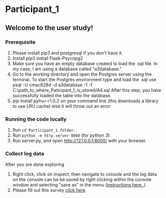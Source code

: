 # Participant_1
## Welcome to the user study!
### Prerequisite
1. Please install pip3 and postgresql if you don't have it.
2. Install pip3 install Flask-Psycopg2
3. Make sure you have an empty database created to load the .sql file.  In my case, I am using a database called "a3database."
4. Go to the working directory and open the Postgres server using the terminal. 
        To start the Postgres environment type and load the .sql use
			psql -U cmsc828d -d a3database -1 -f  C:\path_to_where_Paticipant_1_is_stored/A4.sql
After this step, you have successfully loaded the table into the database.
5. pip install pylru==1.0.2 on your command line (this downloads a library to use LRU cache) else it will throw out an error 
### Running the code locally
1. Run `cd Participant_1 folder`.
2. Run `python -m http.server 8080` (for python 3).
3. Run server.py, and open http://127.0.0.1:8000/ with your browser.
### Collect log data
After you are done exploring 
1. Right click, click on inspect, then navigate to console and the log data on the console can be be saved by right clicking within the console window and selecting "save as" in the menu ([instructions here. ](https://support.shortpoint.com/support/solutions/articles/1000222881-save-google-chrome-browser-s-console-file))
2. Please fill out this survey [click here](https://www.surveymonkey.com/r/7M6YJGB)
